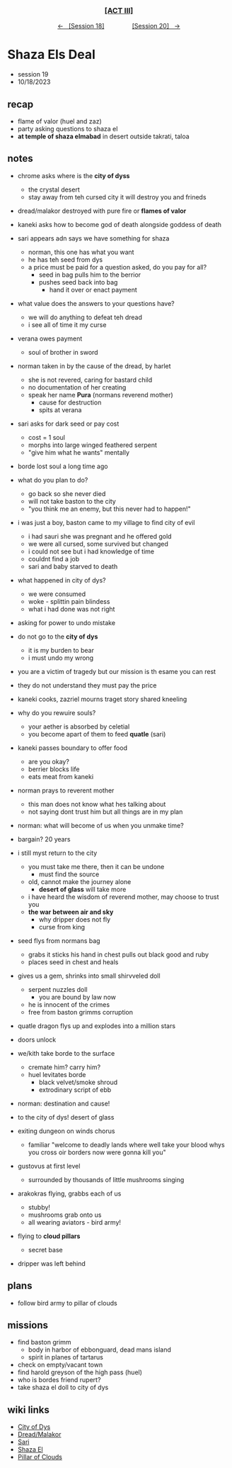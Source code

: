 <div align="center">
  <h3 align="center"><a href="https://github.com/h-griffin/dnd-notes/blob/main/grimmhaus/act-III" >[ACT III]</a></h3>
  <p align="center">
    <a href="https://github.com/h-griffin/dnd-notes/blob/main/grimmhaus/act-III/23-10-11.md" >&larr; &nbsp; [Session 18]</a>
    &nbsp;&nbsp;&nbsp;&nbsp;&nbsp;&nbsp;&nbsp;&nbsp;&nbsp;&nbsp;&nbsp;&nbsp;&nbsp;&nbsp;
    <a href="https://github.com/h-griffin/dnd-notes/blob/main/grimmhaus/act-IV/23-10-25.md" >[Session 20] &nbsp; &rarr;</a>
  </p>
</div>

# Shaza Els Deal
- session 19
- 10/18/2023

## recap
- flame of valor (huel and zaz)
- party asking questions to shaza el
- **at temple of shaza elmabad**  in desert outside takrati, taloa

## notes
- chrome asks where is the **city of dyss**
    - the crystal desert
    - stay away from teh cursed city it will destroy you and frineds
- dread/malakor destroyed with pure fire or **flames of valor**
- kaneki asks how to become god of death alongside goddess of death
- sari appears adn says we have something for shaza
    - norman, this one has what you want
    - he has teh seed from dys
    - a price must be paid for a question asked, do you pay for all?
        - seed in bag pulls him to the berrior
        - pushes seed back into bag
            - hand it over or enact payment
- what value does the answers to your questions have?
    - we will do anything to defeat teh dread
    - i see all of time it my curse
- verana owes payment
    - soul of brother in sword
- norman taken in by the cause of the dread, by harlet
    - she is not revered, caring for bastard child
    - no documentation of her creating
    - speak her name **Pura** (normans reverend mother)
        - cause for destruction
        - spits at verana
- sari asks for dark seed or pay cost
    - cost = 1 soul
    - morphs into large winged feathered serpent
    - "give him what he wants" mentally
- borde lost soul a long time ago
- what do you plan to do?
    - go back so she never died
    - will not take baston to the city
    - "you think me an enemy, but this never had to happen!"
- i was just a boy, baston came to my village to find city of evil
    - i had sauri she was pregnant and he offered gold
    - we were all cursed, some survived but changed
    - i could not see but i had knowledge of time
    - couldnt find a job
    - sari and baby starved to death
- what happened in city of dys?
    - we were consumed
    - woke - splittin pain blindess
    - what i had done was not right
- asking for power to undo mistake
- do not go to the **city of dys**
    - it is my burden to bear
    - i must undo my wrong
- you are a victim of tragedy but our mission is th esame you can rest
- they do not understand they must pay the price
- kaneki cooks, zazriel mourns traget story shared kneeling
- why do you rewuire souls?
    - your aether is absorbed by celetial
    - you become apart of them to feed **quatle** (sari)
- kaneki passes boundary to offer food
    - are you okay?
    - berrier blocks life
    - eats meat from kaneki
- norman prays to reverent mother
    - this man does not know what hes talking about
    - not saying dont trust him but all things are in my plan
- norman: what will become of us when you unmake time?
- bargain? 20 years
- i still myst return to the city
    - you must take me there, then it can be undone
        - must find the source
    - old, cannot make the journey alone
        - **desert of glass** will take more
    - i have heard the wisdom of reverend mother, may choose to trust you
    - **the war between air and sky**
        - why dripper does not fly
        - curse from king
- seed flys from normans bag
    - grabs it sticks his hand in chest pulls out black good and ruby
    - places seed in chest and heals
- gives us a gem, shrinks into small shirvveled doll
    - serpent nuzzles doll
        - you are bound by law now
    - he is innocent of the crimes
    - free from baston grimms corruption
- quatle dragon flys up and explodes into a million stars
- doors unlock
- we/kith take borde to the surface
    - cremate him? carry him?
    - huel levitates borde
        - black velvet/smoke shroud
        - extrodinary script of ebb
- norman: destination and cause!
- to the city of dys! desert of glass

- exiting dungeon on winds chorus
    - familiar "welcome to deadly lands where well take your blood whys you cross oir borders now were gonna kill you"
- gustovus at first level
    - surrounded by thousands of little mushrooms singing
- arakokras flying, grabbs each of us
    - stubby!
    - mushrooms grab onto us
    - all wearing aviators - bird army!
- flying to **cloud pillars**
    - secret base
- dripper was left behind

## plans
- follow bird army to pillar of clouds

## missions
- find baston grimm
    - body in harbor of ebbonguard, dead mans island
    - spirit in planes of tartarus
- check on empty/vacant town
- find harold greyson of the high pass (huel)
- who is bordes friend rupert?
- take shaza el doll to city of dys

## wiki links
- [City of Dys](../lore.md#city-of-dys-taloa)
- [Dread/Malakor](../lore.md#dread)
- [Sari](../lore.md#sari)
- [Shaza El](../lore.md#shaza-el)
- [Pillar of Clouds](../lore.md#the-cloud-pillars-taloa)
